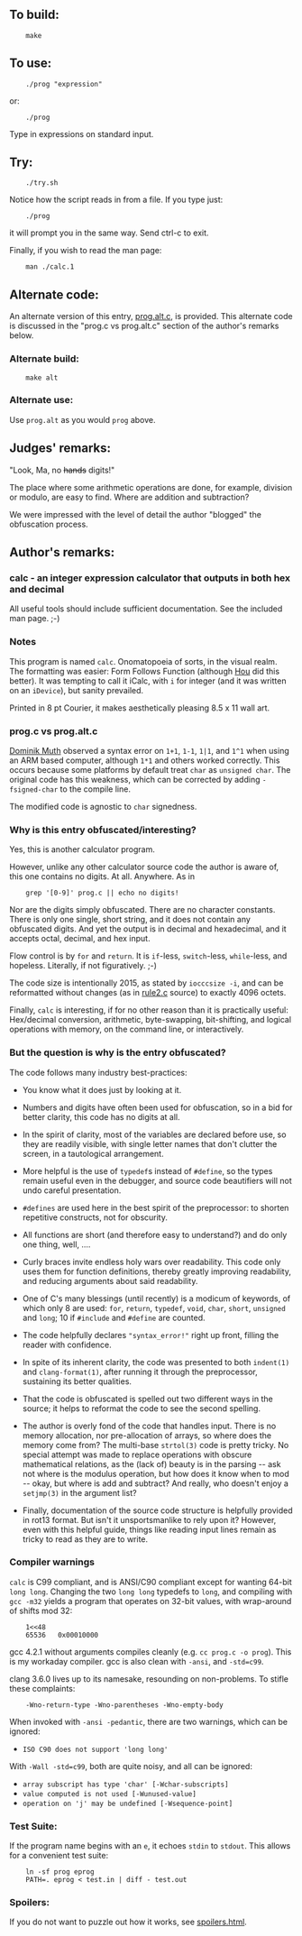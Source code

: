 ## To build:

``` <!---sh-->
    make
```


## To use:

``` <!---sh-->
    ./prog "expression"
```

or:

``` <!---sh-->
    ./prog
```

Type in expressions on standard input.


## Try:

``` <!---sh-->
    ./try.sh
```

Notice how the script reads in from a file. If you type just:

``` <!---sh-->
    ./prog
```

it will prompt you in the same way. Send ctrl-c to exit.


Finally, if you wish to read the man page:

``` <!---sh-->
    man ./calc.1
```


## Alternate code:

An alternate version of this entry, [prog.alt.c](%%REPO_URL%%/2015/burton/prog.alt.c), is provided.
This alternate code is discussed in the "prog.c vs prog.alt.c" section of the
author's remarks below.


### Alternate build:

``` <!---sh-->
    make alt
```


### Alternate use:

Use `prog.alt` as you would `prog` above.


## Judges' remarks:

"Look, Ma, no ~~hands~~ digits!"

The place where some arithmetic operations are done, for example, division or
modulo, are easy to find. Where are addition and subtraction?

We were impressed with the level of detail the author "blogged" the obfuscation
process.


## Author's remarks:

### calc - an integer expression calculator that outputs in both hex and decimal

All useful tools should include sufficient documentation.
See the included man page. ;-)


### Notes

This program is named `calc`.  Onomatopoeia of sorts, in the visual realm.  The
formatting was easier: Form Follows Function (although [Hou][1] did this
better).  It was tempting to call it iCalc, with `i` for integer (and it was
written on an `iDevice`), but sanity prevailed.

Printed in 8 pt Courier, it makes aesthetically pleasing 8.5 x 11 wall art.

[1]: ../../2011/hou/hint.html "Hou Qiming"

### prog.c vs prog.alt.c

[Dominik Muth](../../authors.html#Dominik_Muth) observed a syntax error on `1+1`,
`1-1`, `1|1`, and `1^1` when using an ARM based computer, although `1*1` and
others worked correctly.  This occurs because some platforms by default treat
`char` as `unsigned char`.  The original code has this weakness, which can be
corrected by adding `-fsigned-char` to the compile line.

The modified code is agnostic to `char` signedness.


### Why is this entry obfuscated/interesting?

Yes, this is another calculator program.

However, unlike any other calculator source code the author is aware of,
this one contains no digits.  At all.  Anywhere.  As in

``` <!---sh-->
    grep '[0-9]' prog.c || echo no digits!
```

Nor are the digits simply obfuscated.  There are no character constants.  There
is only one single, short string, and it does not contain any obfuscated digits.
And yet the output is in decimal and hexadecimal, and it accepts octal, decimal,
and hex input.

Flow control is by `for` and `return`.  It is `if`-less,  `switch`-less,
`while`-less, and hopeless. Literally, if not figuratively. ;-)

The code size is intentionally 2015, as stated by `iocccsize -i`, and can be
reformatted without changes (as in [rule2.c](%%REPO_URL%%/2015/burton/rule2.c) source) to exactly 4096 octets.

Finally, `calc` is interesting, if for no other reason than it is practically
useful: Hex/decimal conversion, arithmetic, byte-swapping, bit-shifting, and
logical operations with memory, on the command line, or interactively.


### But the question is why is the entry obfuscated?

The code follows many industry best-practices:

- You know what it does just by looking at it.

- Numbers and digits have often been used for obfuscation,
  so in a bid for better clarity, this code has no digits at all.

- In the spirit of clarity, most of the variables are declared before use, so
they are readily visible, with single letter names that don't clutter the
screen, in a tautological arrangement.

- More helpful is the use of `typedef`s instead of `#define`, so the types
remain useful even in the debugger, and source code beautifiers will not undo
careful presentation.

- `#defines` are used here in the best spirit of the preprocessor: to shorten
repetitive constructs, not for obscurity.

- All functions are short (and therefore easy to understand?) and do only one
thing, well, ....

- Curly braces invite endless holy wars over readability. This code only uses
them for function definitions, thereby greatly improving readability, and
reducing arguments about said readability.

- One of C's many blessings (until recently) is a modicum of keywords, of which
only 8 are used: `for`, `return`, `typedef`, `void`, `char`, `short`, `unsigned`
and `long`; 10 if `#include` and `#define` are counted.

- The code helpfully declares `"syntax_error!"` right up front, filling the
reader with confidence.

- In spite of its inherent clarity, the code was presented to both `indent(1)`
and `clang-format(1)`, after running it through the preprocessor, sustaining its
better qualities.

- That the code is obfuscated is spelled out two different ways in the source;
it helps to reformat the code to see the second spelling.

- The author is overly fond of the code that handles input.  There is no memory
allocation, nor pre-allocation of arrays, so where does the memory come from?
The multi-base `strtol(3)` code is pretty tricky.  No special attempt was made to
replace operations with obscure mathematical relations, as the (lack of) beauty
is in the parsing -- ask not where is the modulus operation, but how does it
know when to mod -- okay, but where is add and subtract?  And really, who
doesn't enjoy a `setjmp(3)` in the argument list?

- Finally, documentation of the source code structure is helpfully provided in
rot13 format.  But isn't it unsportsmanlike to rely upon it?  However, even with
this helpful guide, things like reading input lines remain as tricky to read as
they are to write.


### Compiler warnings

`calc` is C99 compliant, and is ANSI/C90 compliant except for wanting 64-bit `long
long`.  Changing the two `long long` typedefs to `long`, and compiling with `gcc
-m32` yields a program that operates on 32-bit values, with wrap-around of
shifts mod 32:

```
    1<<48
    65536	0x00010000
```

gcc 4.2.1 without arguments compiles cleanly (e.g. `cc prog.c -o prog`).
This is my workaday compiler.  gcc is also clean with `-ansi`, and `-std=c99`.

clang 3.6.0 lives up to its namesake, resounding on non-problems.
To stifle these complaints:

```
    -Wno-return-type -Wno-parentheses -Wno-empty-body
```

When invoked with `-ansi -pedantic`, there are two warnings, which can be ignored:

  * `ISO C90 does not support 'long long'`

With `-Wall -std=c99`, both are quite noisy, and all can be ignored:

  * `array subscript has type 'char' [-Wchar-subscripts]`
  * `value computed is not used [-Wunused-value]`
  * `operation on 'j' may be undefined [-Wsequence-point]`


### Test Suite:

If the program name begins with an `e`, it echoes `stdin` to `stdout`.
This allows for a convenient test suite:

``` <!---sh-->
    ln -sf prog eprog
    PATH=. eprog < test.in | diff - test.out
```

### Spoilers:

If you do not want to puzzle out how it works, see [spoilers.html](spoilers.html).

<!--

    Copyright © 1984-2024 by Landon Curt Noll. All Rights Reserved.

    You are free to share and adapt this file under the terms of this license:

        Creative Commons Attribution-ShareAlike 4.0 International (CC BY-SA 4.0)

    For more information, see:

        https://creativecommons.org/licenses/by-sa/4.0/

-->

